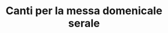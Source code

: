 ---
layout: songs
title: Canti per la messa domenicale serale
permalink: /canti/canti_diciotto_mezza/
gid: 449657571
---